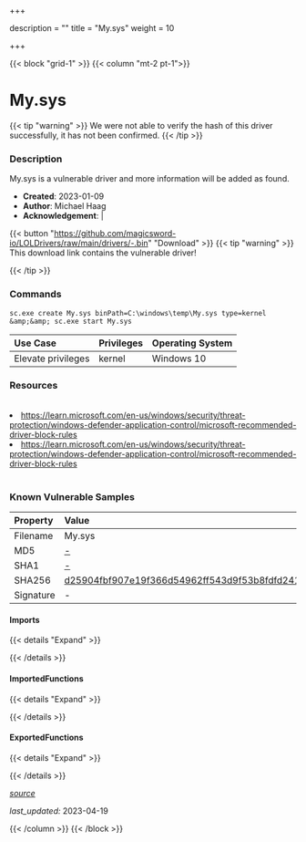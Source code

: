 +++

description = ""
title = "My.sys"
weight = 10

+++


{{< block "grid-1" >}}
{{< column "mt-2 pt-1">}}


# My.sys 


{{< tip "warning" >}}
We were not able to verify the hash of this driver successfully, it has not been confirmed.
{{< /tip >}}


### Description

My.sys is a vulnerable driver and more information will be added as found.

- **Created**: 2023-01-09
- **Author**: Michael Haag
- **Acknowledgement**:  | [](https://twitter.com/)

{{< button "https://github.com/magicsword-io/LOLDrivers/raw/main/drivers/-.bin" "Download" >}}
{{< tip "warning" >}}
This download link contains the vulnerable driver!

{{< /tip >}}

### Commands

```
sc.exe create My.sys binPath=C:\windows\temp\My.sys type=kernel &amp;&amp; sc.exe start My.sys
```

| Use Case | Privileges | Operating System | 
|:---- | ---- | ---- |
| Elevate privileges | kernel | Windows 10 |

### Resources
<br>
<li><a href=" https://learn.microsoft.com/en-us/windows/security/threat-protection/windows-defender-application-control/microsoft-recommended-driver-block-rules"> https://learn.microsoft.com/en-us/windows/security/threat-protection/windows-defender-application-control/microsoft-recommended-driver-block-rules</a></li>
<li><a href="https://learn.microsoft.com/en-us/windows/security/threat-protection/windows-defender-application-control/microsoft-recommended-driver-block-rules">https://learn.microsoft.com/en-us/windows/security/threat-protection/windows-defender-application-control/microsoft-recommended-driver-block-rules</a></li>
<br>

### Known Vulnerable Samples

| Property           | Value |
|:-------------------|:------|
| Filename           | My.sys |
| MD5                | [-](https://www.virustotal.com/gui/file/-) |
| SHA1               | [-](https://www.virustotal.com/gui/file/-) |
| SHA256             | [d25904fbf907e19f366d54962ff543d9f53b8fdfd2416c8b9796b6a8dd430e26](https://www.virustotal.com/gui/file/d25904fbf907e19f366d54962ff543d9f53b8fdfd2416c8b9796b6a8dd430e26) |
| Signature         | -   |


#### Imports
{{< details "Expand" >}}

{{< /details >}}
#### ImportedFunctions
{{< details "Expand" >}}

{{< /details >}}
#### ExportedFunctions
{{< details "Expand" >}}

{{< /details >}}


[*source*](https://github.com/magicsword-io/LOLDrivers/tree/main/yaml/my.yaml)

*last_updated:* 2023-04-19








{{< /column >}}
{{< /block >}}
